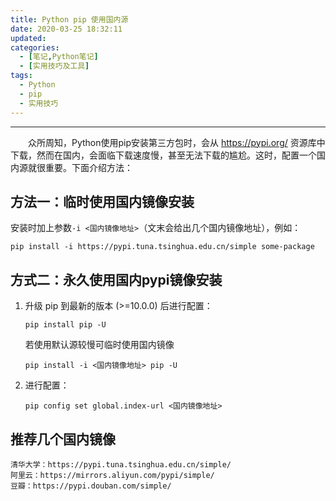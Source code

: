```yaml
---
title: Python pip 使用国内源
date: 2020-03-25 18:32:11
updated:
categories:
  - [笔记,Python笔记]
  - [实用技巧及工具]
tags:
  - Python
  - pip
  - 实用技巧
---
```


---
&emsp;&emsp;众所周知，Python使用pip安装第三方包时，会从 <https://pypi.org/> 资源库中下载，然而在国内，会面临下载速度慢，甚至无法下载的尴尬。这时，配置一个国内源就很重要。下面介绍方法：<!-- more -->
## 方法一：临时使用国内镜像安装
安装时加上参数`-i <国内镜像地址>`（文末会给出几个国内镜像地址），例如：

    pip install -i https://pypi.tuna.tsinghua.edu.cn/simple some-package

## 方式二：永久使用国内pypi镜像安装
1. 升级 pip 到最新的版本 (>=10.0.0) 后进行配置：
   ```
   pip install pip -U
   ```
   若使用默认源较慢可临时使用国内镜像
   ```
   pip install -i <国内镜像地址> pip -U
   ```
2. 进行配置：
   ```
   pip config set global.index-url <国内镜像地址>
   ```

## 推荐几个国内镜像
    清华大学：https://pypi.tuna.tsinghua.edu.cn/simple/
    阿里云：https://mirrors.aliyun.com/pypi/simple/
    豆瓣：https://pypi.douban.com/simple/